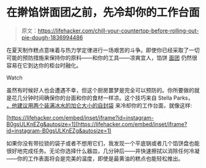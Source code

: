 # 在擀馅饼面团之前，先冷却你的工作台面

> 原文：<https://lifehacker.com/chill-your-countertop-before-rolling-out-pie-dough-1836994486>

在夏天制作糕点意味着与热力学定律进行一场艰苦的斗争。即使你已经采取了一切可能的预防措施来保持你的原料——和你的工具——凉爽宜人，馅饼 [面团](https://lifehacker.com/for-better-pie-crust-resort-to-violence-1798295233) 仍然很容易在它到达你的柜台时融化。

Watch

虽然有时候好人也会遭遇不幸，但这个厨房噩梦是完全可以预防的。你所要做的就是花几分钟时间确保你的台面和你的食材一样凉。这个技巧来自 Stella Parks， [，他建议用两个装满冰水的加仑大小的自封袋](https://www.seriouseats.com/2016/09/how-to-avoid-soft-and-sticky-dough-butter-temperature.html) 来冷却你的工作台面，就像这样:

 [https://lifehacker.com/embed/inset/iframe?id=instagram-B0gsULKnEZg&autosize=1](https://lifehacker.com/embed/inset/iframe?id=instagram-B0gsULKnEZg&autosize=1) 

如果你没有带拉锁的袋子或者不想用它们，我发现一个平底锅或者几个馅饼盘也能很好地完成任务。无论你选择什么器皿，几分钟后——并快速擦拭以消除任何冷凝——你的工作表面将会是完美的温度，即使是最黄油的糕点也能轻松推出。